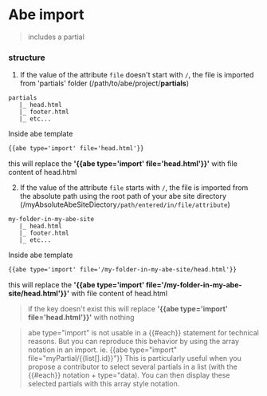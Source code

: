 # Abe import

> includes a partial

### structure

1. If the value of the attribute `file` doesn't start with `/`, the file is imported from 'partials' folder (/path/to/abe/project/**partials**)

```
partials
   |_ head.html
   |_ footer.html
   |_ etc...
```

Inside abe template

```html
{{abe type='import' file='head.html'}}
```

this will replace the **'{{abe type='import' file='head.html'}}'** with file content of head.html

2. If the value of the attribute `file` starts with `/`, the file is imported from the absolute path using the root path of your abe site directory (/myAbsoluteAbeSiteDiectory`/path/entered/in/file/attribute`)

```
my-folder-in-my-abe-site
   |_ head.html
   |_ footer.html
   |_ etc...
```

Inside abe template

```html
{{abe type='import' file='/my-folder-in-my-abe-site/head.html'}}
```

this will replace the **'{{abe type='import' file='/my-folder-in-my-abe-site/head.html'}}'** with file content of head.html

> if the key doesn't exist this will replace **'{{abe type='import' file='head.html'}}'** with nothing

> abe type="import" is not usable in a {{#each}} statement for technical reasons. But you can reproduce this behavior by using the array notation in an import. ie. {{abe type="import" file="myPartial/{{list[].id}}"}} This is particularly useful when you propose a contributor to select several partials in a list (with the {{#each}} notation + type="data). You can then display these selected partials with this array style notation.


